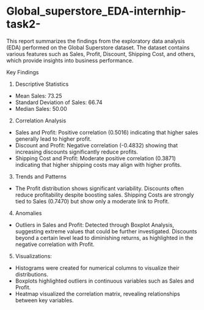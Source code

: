 # Global_superstore_EDA-internhip-task2-
This report summarizes the findings from the exploratory data analysis (EDA) performed on the Global Superstore dataset. The dataset contains various features such as Sales, Profit, Discount, Shipping Cost, and others, which provide insights into business performance.

Key Findings
1. Descriptive Statistics
* Mean Sales: 73.25
* Standard Deviation of Sales: 66.74
* Median Sales: 50.00

2. Correlation Analysis
* Sales and Profit: Positive correlation (0.5016) indicating that higher sales generally lead to higher profit.
* Discount and Profit: Negative correlation (-0.4832) showing that increasing discounts significantly reduce profits.
* Shipping Cost and Profit: Moderate positive correlation (0.3871) indicating that higher shipping costs may align with higher profits.

3. Trends and Patterns
* The Profit distribution shows significant variability. Discounts often reduce profitability despite boosting sales.
Shipping Costs are strongly tied to Sales (0.7470) but show only a moderate link to Profit.

4. Anomalies
* Outliers in Sales and Profit: Detected through Boxplot Analysis, suggesting extreme values that could be further investigated.
Discounts beyond a certain level lead to diminishing returns, as highlighted in the negative correlation with Profit.

5. Visualizations:
* Histograms were created for numerical columns to visualize their distributions.
* Boxplots highlighted outliers in continuous variables such as Sales and Profit.
* Heatmap visualized the correlation matrix, revealing relationships between key variables.
